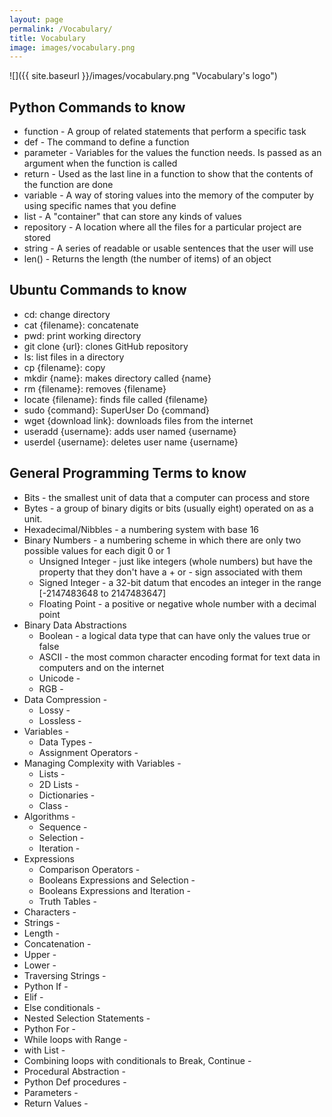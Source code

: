 ```yaml
---
layout: page
permalink: /Vocabulary/
title: Vocabulary
image: images/vocabulary.png
---
```

![]({{ site.baseurl }}/images/vocabulary.png "Vocabulary's logo")
## Python Commands to know

- function - A group of related statements that perform a specific task
- def - The command to define a function
- parameter - Variables for the values the function needs. Is passed as an argument when the function is called
- return - Used as the last line in a function to show that the contents of the function are done
- variable - A way of storing values into the memory of the computer by using specific names that you define
- list - A "container" that can store any kinds of values
- repository - A location where all the files for a particular project are stored
- string - A series of readable or usable sentences that the user will use
- len() - Returns the length (the number of items) of an object

## Ubuntu Commands to know

- cd: change directory
- cat {filename}: concatenate
- pwd: print working directory
- git clone {url}: clones GitHub repository
- ls: list files in a directory
- cp {filename}: copy
- mkdir {name}: makes directory called {name}
- rm {filename}: removes {filename}
- locate {filename}: finds file called {filename}
- sudo {command}: SuperUser Do {command}
- wget {download link}: downloads files from the internet
- useradd {username}: adds user named {username}
- userdel {username}: deletes user name {username}

## General Programming Terms to know

- Bits - the smallest unit of data that a computer can process and store
- Bytes - a group of binary digits or bits (usually eight) operated on as a unit.
- Hexadecimal/Nibbles - a numbering system with base 16
- Binary Numbers -  a numbering scheme in which there are only two possible values for each digit 0 or 1
    - Unsigned Integer - just like integers (whole numbers) but have the property that they don't have a + or - sign associated with them
    - Signed Integer - a 32-bit datum that encodes an integer in the range [-2147483648 to 2147483647]
    - Floating Point - a positive or negative whole number with a decimal point
- Binary Data Abstractions
    - Boolean - a logical data type that can have only the values true or false
    - ASCII - the most common character encoding format for text data in computers and on the internet
    - Unicode - 
    - RGB - 
- Data Compression - 
    - Lossy - 
    - Lossless - 
- Variables - 
    - Data Types - 
    - Assignment Operators - 
- Managing Complexity with Variables - 
    - Lists - 
    - 2D Lists - 
    - Dictionaries - 
    - Class - 
- Algorithms - 
    - Sequence - 
    - Selection - 
    - Iteration - 
- Expressions
    - Comparison Operators - 
    - Booleans Expressions and Selection - 
    - Booleans Expressions and Iteration - 
    - Truth Tables - 
- Characters - 
- Strings - 
- Length - 
- Concatenation - 
- Upper - 
- Lower - 
- Traversing Strings - 
- Python If - 
- Elif - 
- Else conditionals - 
- Nested Selection Statements - 
- Python For - 
- While loops with Range - 
- with List - 
- Combining loops with conditionals to Break, Continue - 
- Procedural Abstraction - 
- Python Def procedures - 
- Parameters - 
- Return Values - 